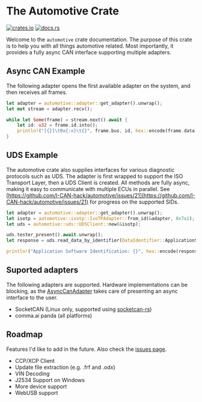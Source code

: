 # The Automotive Crate
[![crates.io](https://img.shields.io/crates/v/automotive.svg)](https://crates.io/crates/automotive)
[![docs.rs](https://img.shields.io/docsrs/automotive)](https://docs.rs/automotive/latest/automotive/)

Welcome to the `automotive` crate documentation. The purpose of this crate is to help you with all things automotive related. Most importantly, it provides a fully async CAN interface supporting multiple adapters.

## Async CAN Example

The following adapter opens the first available adapter on the system, and then receives all frames.

```rust
let adapter = automotive::adapter::get_adapter().unwrap();
let mut stream = adapter.recv();

while let Some(frame) = stream.next().await {
    let id: u32 = frame.id.into();
    println!("[{}]\t0x{:x}\t{}", frame.bus, id, hex::encode(frame.data));
}
```

## UDS Example

The automotive crate also supplies interfaces for various diagnostic protocols such as UDS. The adapter is first wrapped to support the ISO Transport Layer, then a UDS Client is created. All methods are fully async, making it easy to communicate with multiple ECUs in parallel. See [https://github.com/I-CAN-hack/automotive/issues/21](https://github.com/I-CAN-hack/automotive/issues/21) for progress on the supported SIDs.

```rust
let adapter = automotive::adapter::get_adapter().unwrap();
let isotp = automotive::isotp::IsoTPAdapter::from_id(&adapter, 0x7a1);
let uds = automotive::uds::UDSClient::new(&isotp);

uds.tester_present().await.unwrap();
let response = uds.read_data_by_identifier(DataIdentifier::ApplicationSoftwareIdentification as u16).await.unwrap();

println!("Application Software Identification: {}", hex::encode(response));
```

## Suported adapters
The following adapters are supported. Hardware implementations can be blocking, as the [AsyncCanAdapter](https://docs.rs/automotive/latest/automotive/async_can/struct.AsyncCanAdapter.html) takes care of presenting an async interface to the user.
 - SocketCAN (Linux only, supported using [socketcan-rs](https://github.com/socketcan-rs/socketcan-rs))
 - comma.ai panda (all platforms)


 ## Roadmap
 Features I'd like to add in the future. Also check the [issues page](https://github.com/I-CAN-hack/automotive/issues?q=is%3Aopen+is%3Aissue+label%3Aenhancement).
 - CCP/XCP Client
 - Update file extraction (e.g. .frf and .odx)
 - VIN Decoding
 - J2534 Support on Windows
 - More device support
 - WebUSB support
